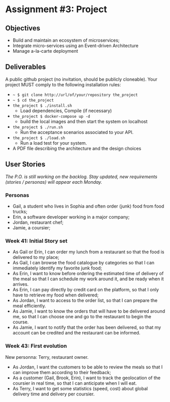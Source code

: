 # Assignment #3: Project

## Objectives

  - Build and maintain an ecosystem of microservices;
  - Integrate micro-services using an Event-driven Architecture
  - Manage a-la-carte deployment 


## Deliverables

A public github project (no invitation, should be publicly cloneable). Your project MUST comply to the following installation rules:

  - `~ $ git clone http://url/of/your/repository the_project`
  - `~ $ cd the_project`
  - `the_project $ ./install.sh`
    - Load dependencies, Compile (if necessary)
  - `the_project $ docker-compose up -d`
    - build the local images and then start the system on localhost
  - `the_project $ ./run.sh`
    - Run the acceptance scenarios associated to your API.
  - `the_project $ ./load.sh`
    - Run a load test for your system.  
  - A PDF file describing the architecture and the design choices 




## User Stories

_The P.O. is still working on the backlog. Stay updated, new requirements (stories / personas) will appear each Monday._

### Personas

  - Gail, a student who lives in Sophia and often order (junk) food from food trucks;
  - Erin, a software developer working in a major company;
  - Jordan, restaurant chef;
  - Jamie, a coursier;

### Week 41: Initial Story set

  - As Gail or Erin, I can order my lunch from a restaurant so that the food is delivered to my place;
  - As Gail, I can browse the food catalogue by categories so that I can immediately identify my favorite junk food;
  - As Erin, I want to know before ordering the estimated time of delivery of the meal so that I can schedule my work around it, and be ready when it arrives.
  - As Erin, I can pay directly by credit card on the platform, so that I only have to retrieve my food when delivered;
  - As Jordan, I want to access to the order list, so that I can prepare the meal efficiently.
  - As Jamie, I want to know the orders that will have to be delivered around me, so that I can choose one and go to the restaurant to begin the course.
  - As Jamie, I want to notify that the order has been delivered, so that my account can be credited and the restaurant can be informed.

### Week 43: First evolution

New personna: Terry, restaurant owner.

  - As Jordan, I want the customers to be able to review the meals so that I can improve them according to their feedback;
  - As a customer (Gail, Brook, Erin), I want to track the geolocation of the coursier in real time, so that I can anticipate when I will eat.
  - As Terry, I want to get some statistics (speed, cost) about global delivery time and delivery per coursier.






